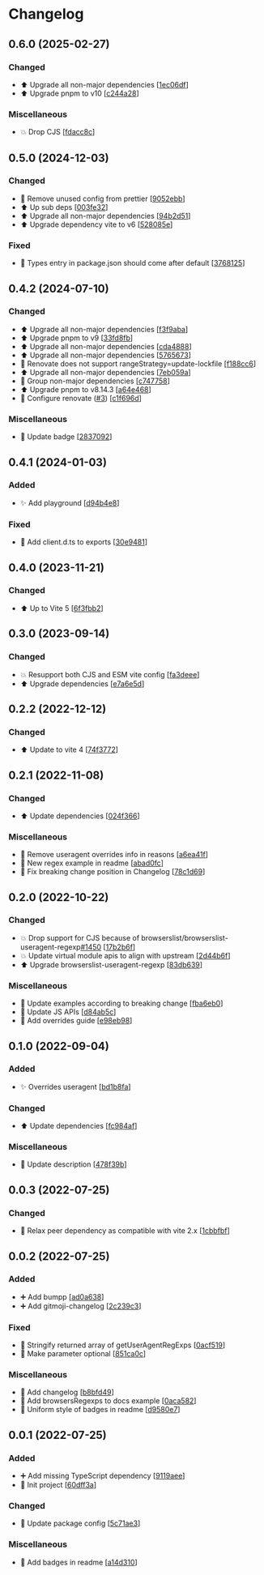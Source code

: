 # Changelog

<a name="0.6.0"></a>
## 0.6.0 (2025-02-27)

### Changed

- ⬆️ Upgrade all non-major dependencies [[1ec06df](https://github.com/kingyue737/vite-plugin-browserslist-useragent/commit/1ec06dfae46c5489e6499b0d7ce1f0558edb43bf)]
- ⬆️ Upgrade pnpm to v10 [[c244a28](https://github.com/kingyue737/vite-plugin-browserslist-useragent/commit/c244a28eec5325adc7ddc7b32eb5aa2075b9a5ca)]

### Miscellaneous

- 💥 Drop CJS [[fdacc8c](https://github.com/kingyue737/vite-plugin-browserslist-useragent/commit/fdacc8c71383dca72703e7601f1713728246aac0)]


<a name="0.5.0"></a>
## 0.5.0 (2024-12-03)

### Changed

- 🎨 Remove unused config from prettier [[9052ebb](https://github.com/kingyue737/vite-plugin-browserslist-useragent/commit/9052ebb84877a47e1c6cb90c0356846d03644dc7)]
- ⬆️ Up sub deps [[003fe32](https://github.com/kingyue737/vite-plugin-browserslist-useragent/commit/003fe32dd75916adcfb282d90226968ee865cbef)]
- ⬆️ Upgrade all non-major dependencies [[94b2d51](https://github.com/kingyue737/vite-plugin-browserslist-useragent/commit/94b2d517ba51c0296dc78a2a168186ef5e36f217)]
- ⬆️ Upgrade dependency vite to v6 [[528085e](https://github.com/kingyue737/vite-plugin-browserslist-useragent/commit/528085ed1c172a9d91eeedf80d1a33ee690543eb)]

### Fixed

- 🐛 Types entry in package.json should come after default [[3768125](https://github.com/kingyue737/vite-plugin-browserslist-useragent/commit/3768125c6abaf6329faa3537fca98ca21a176323)]


<a name="0.4.2"></a>
## 0.4.2 (2024-07-10)

### Changed

- ⬆️ Upgrade all non-major dependencies [[f3f9aba](https://github.com/kingyue737/vite-plugin-browserslist-useragent/commit/f3f9aba57cf45c5902d3897a1e906ab035040d7a)]
- ⬆️ Upgrade pnpm to v9 [[33fd8fb](https://github.com/kingyue737/vite-plugin-browserslist-useragent/commit/33fd8fbe912ec0974c356f15d6eabbbc29fb8f4f)]
- ⬆️ Upgrade all non-major dependencies [[cda4888](https://github.com/kingyue737/vite-plugin-browserslist-useragent/commit/cda488802631cd6f5fb8a41273fb0e9451b40fe6)]
- ⬆️ Upgrade all non-major dependencies [[5765673](https://github.com/kingyue737/vite-plugin-browserslist-useragent/commit/57656732104426fd97b8eb4aa53da118fbe2d4dd)]
- 🔧 Renovate does not support rangeStrategy&#x3D;update-lockfile [[f188cc6](https://github.com/kingyue737/vite-plugin-browserslist-useragent/commit/f188cc616aa84432c938a7582947fabd0d95d7b0)]
- ⬆️ Upgrade all non-major dependencies [[7eb059a](https://github.com/kingyue737/vite-plugin-browserslist-useragent/commit/7eb059a16c4aa4e376d995722d1f8fe7ef252774)]
- 🔧 Group non-major dependencies [[c747758](https://github.com/kingyue737/vite-plugin-browserslist-useragent/commit/c7477582a33dcce173622ef16016c28bce8efe0c)]
- ⬆️ Upgrade pnpm to v8.14.3 [[a64e468](https://github.com/kingyue737/vite-plugin-browserslist-useragent/commit/a64e46874589b82a2ad0f91fa7660a76a96dd56c)]
- 🔧 Configure renovate ([#3](https://github.com/kingyue737/vite-plugin-browserslist-useragent/issues/3)) [[c1f696d](https://github.com/kingyue737/vite-plugin-browserslist-useragent/commit/c1f696d01edaeb8843bcd1db9f9038a7a6012adc)]

### Miscellaneous

- 📝 Update badge [[2837092](https://github.com/kingyue737/vite-plugin-browserslist-useragent/commit/2837092c488e708ed2c556a1421597a2a83c744e)]


<a name="0.4.1"></a>
## 0.4.1 (2024-01-03)

### Added

- ✨ Add playground [[d94b4e8](https://github.com/kingyue737/vite-plugin-browserslist-useragent/commit/d94b4e8ef2dc0a45014ce1a013ab5d0631f540b4)]

### Fixed

- 🐛 Add client.d.ts to exports [[30e9481](https://github.com/kingyue737/vite-plugin-browserslist-useragent/commit/30e9481c75953365ca8b043605e2aabf183f35a6)]


<a name="0.4.0"></a>
## 0.4.0 (2023-11-21)

### Changed

- ⬆️ Up to Vite 5 [[6f3fbb2](https://github.com/kingyue737/vite-plugin-browserslist-useragent/commit/6f3fbb264378b3f18319d1d7dbbcb4d42839d1d4)]


<a name="0.3.0"></a>
## 0.3.0 (2023-09-14)

### Changed

- 💥 Resupport both CJS and ESM vite config [[fa3deee](https://github.com/kingyue737/vite-plugin-browserslist-useragent/commit/fa3deee62ec22851afc73018b16dbbfed91bf2a1)]
- ⬆️ Upgrade dependencies [[e7a6e5d](https://github.com/kingyue737/vite-plugin-browserslist-useragent/commit/e7a6e5dcadc601e37b5f68bf576a8538b559ad4b)]


<a name="0.2.2"></a>
## 0.2.2 (2022-12-12)

### Changed

- ⬆️ Update to vite 4 [[74f3772](https://github.com/kingyue737/vite-plugin-browserslist-useragent/commit/74f3772eb6258b46aaf922b7a2daa90e22eef03c)]


<a name="0.2.1"></a>
## 0.2.1 (2022-11-08)

### Changed

- ⬆️ Update dependencies [[024f366](https://github.com/kingyue737/vite-plugin-browserslist-useragent/commit/024f366aff3348274a5158c53ffa1491dace3445)]

### Miscellaneous

- 📝 Remove useragent overrides info in reasons [[a6ea41f](https://github.com/kingyue737/vite-plugin-browserslist-useragent/commit/a6ea41fec1be5be81b7549a10fcfddccc5278fd6)]
- 📝 New regex example in readme [[abad0fc](https://github.com/kingyue737/vite-plugin-browserslist-useragent/commit/abad0fcca1662a0234fedc6679e309df23aa3c98)]
- 📝 Fix breaking change position in Changelog [[78c1d69](https://github.com/kingyue737/vite-plugin-browserslist-useragent/commit/78c1d69819a1209c822ceb04fab802fecfba2e6f)]


<a name="0.2.0"></a>
## 0.2.0 (2022-10-22)

### Changed

- 💥 Drop support for CJS because of browserslist/browserslist-useragent-regexp[#1450](https://github.com/kingyue737/vite-plugin-browserslist-useragent/issues/1450) [[17b2b6f](https://github.com/kingyue737/vite-plugin-browserslist-useragent/commit/17b2b6f45d8de6189e0e40a647e8581961ddbc7f)]
- 💥 Update virtual module apis to align with upstream [[2d44b6f](https://github.com/kingyue737/vite-plugin-browserslist-useragent/commit/2d44b6fa5e664e031d591b661254eb2b0bfb4e70)]
- ⬆️ Upgrade browserslist-useragent-regexp [[83db639](https://github.com/kingyue737/vite-plugin-browserslist-useragent/commit/83db6396bea05c4a3d30b1efb70c25f559c869ec)]

### Miscellaneous

- 📝 Update examples according to breaking change [[fba6eb0](https://github.com/kingyue737/vite-plugin-browserslist-useragent/commit/fba6eb04c68d9a5cb72fe8c0158abdab3e9923be)]
- 📝 Update JS APIs [[d84ab5c](https://github.com/kingyue737/vite-plugin-browserslist-useragent/commit/d84ab5c63364f7f12864d284a8903d10aaf3bad9)]
- 📝 Add overrides guide [[e98eb98](https://github.com/kingyue737/vite-plugin-browserslist-useragent/commit/e98eb984eaa11acc6a1793c4d36e1e81a73df9e9)]


<a name="0.1.0"></a>
## 0.1.0 (2022-09-04)

### Added

- ✨ Overrides useragent [[bd1b8fa](https://github.com/kingyue737/vite-plugin-browserslist-useragent/commit/bd1b8fab93fd8f156f3289e785014c0514ea156b)]

### Changed

- ⬆️ Update dependencies [[fc984af](https://github.com/kingyue737/vite-plugin-browserslist-useragent/commit/fc984af7e7798c8dcd7113ecc2fd834a7a4169a5)]

### Miscellaneous

- 📝 Update description [[478f39b](https://github.com/kingyue737/vite-plugin-browserslist-useragent/commit/478f39b3d6a6ff014297baf14ad6134b7341a723)]


<a name="0.0.3"></a>
## 0.0.3 (2022-07-25)

### Changed

- 🔧 Relax peer dependency as compatible with vite 2.x [[1cbbfbf](https://github.com/kingyue737/vite-plugin-browserslist-useragent/commit/1cbbfbfc261bdd1fbb0032df54c87753d5df0206)]


<a name="0.0.2"></a>
## 0.0.2 (2022-07-25)

### Added

- ➕ Add bumpp [[ad0a638](https://github.com/kingyue737/vite-plugin-browserslist-useragent/commit/ad0a638348a289ce15c49a983f6addf06ce6a44f)]
- ➕ Add gitmoji-changelog [[2c239c3](https://github.com/kingyue737/vite-plugin-browserslist-useragent/commit/2c239c33ea923ff8e1839d460350ff4a31ff6ab8)]

### Fixed

- 🐛 Stringify returned array of getUserAgentRegExps [[0acf519](https://github.com/kingyue737/vite-plugin-browserslist-useragent/commit/0acf5196cd23122c30db9f6a4fa33d380a222196)]
- 🐛 Make parameter optional [[851ca0c](https://github.com/kingyue737/vite-plugin-browserslist-useragent/commit/851ca0cf93df3f1c0a1ce30d4feb88b790f635a2)]

### Miscellaneous

- 📝 Add changelog [[b8bfd49](https://github.com/kingyue737/vite-plugin-browserslist-useragent/commit/b8bfd49664f5f69997ff8a02dfa3e0cd7170c975)]
- 📝 Add browsersRegexps to docs example [[0aca582](https://github.com/kingyue737/vite-plugin-browserslist-useragent/commit/0aca5823fd551a1e613aefa859ca6d434a8f8e57)]
- 📄 Uniform style of badges in readme [[d9580e7](https://github.com/kingyue737/vite-plugin-browserslist-useragent/commit/d9580e76ba115ecce1a3a023c06e8d4f666a6068)]


<a name="0.0.1"></a>
## 0.0.1 (2022-07-25)

### Added

- ➕ Add missing TypeScript dependency [[9119aee](https://github.com/kingyue737/vite-plugin-browserslist-useragent/commit/9119aee9664c6b0c1bd9a3cb578f68b204bf6672)]
- 🎉 Init project [[60dff3a](https://github.com/kingyue737/vite-plugin-browserslist-useragent/commit/60dff3a489a444419a99fe5d65446cd1bdc4c086)]

### Changed

- 🔧 Update package config [[5c71ae3](https://github.com/kingyue737/vite-plugin-browserslist-useragent/commit/5c71ae3d0ee7a1adb4918aeea740053102c5239e)]

### Miscellaneous

- 📄 Add badges in readme [[a14d310](https://github.com/kingyue737/vite-plugin-browserslist-useragent/commit/a14d3102ed25b8a8161ea226b05656b0edd0dee4)]

